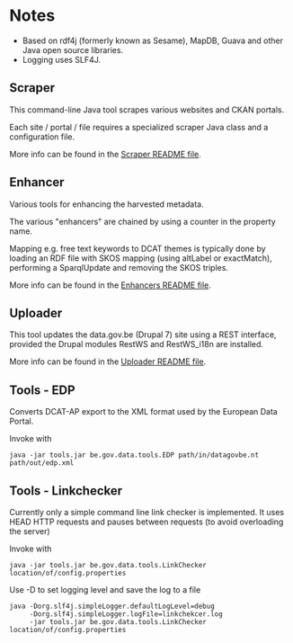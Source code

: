 # Notes

* Based on rdf4j (formerly known as Sesame), MapDB, Guava and other Java open source libraries.
* Logging uses SLF4J.

## Scraper

This command-line Java tool scrapes various websites and CKAN portals.

Each site / portal / file requires a specialized scraper Java class and a
configuration file.

More info can be found in the [Scraper README file](README-SCRAPER.md).

## Enhancer

Various tools for enhancing the harvested metadata.

The various "enhancers" are chained by using a counter in the property name.

Mapping e.g. free text keywords to DCAT themes is typically done by loading
an RDF file with SKOS mapping (using altLabel or exactMatch), performing a
SparqlUpdate and removing the SKOS triples.

More info can be found in the [Enhancers README file](README-ENHANCERS.md).

## Uploader

This tool updates the data.gov.be (Drupal 7) site using a REST interface,
provided the Drupal modules RestWS and RestWS_i18n are installed.

More info can be found in the [Uploader README file](README-UPLOADER.md).

## Tools - EDP

Converts DCAT-AP export to the XML format used by the European Data Portal.

Invoke with

    java -jar tools.jar be.gov.data.tools.EDP path/in/datagovbe.nt path/out/edp.xml


## Tools - Linkchecker

Currently only a simple command line link checker is implemented.
It uses HEAD HTTP requests and pauses between requests (to avoid overloading the server)

Invoke with

    java -jar tools.jar be.gov.data.tools.LinkChecker location/of/config.properties


Use -D to set logging level and save the log to a file

    java -Dorg.slf4j.simpleLogger.defaultLogLevel=debug 
         -Dorg.slf4j.simpleLogger.logFile=linkchekcer.log
         -jar tools.jar be.gov.data.tools.LinkChecker location/of/config.properties
